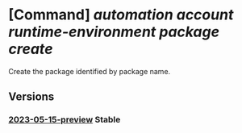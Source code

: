 # [Command] _automation account runtime-environment package create_

Create the package identified by package name.

## Versions

### [2023-05-15-preview](/Resources/mgmt-plane/L3N1YnNjcmlwdGlvbnMve30vcmVzb3VyY2Vncm91cHMve30vcHJvdmlkZXJzL21pY3Jvc29mdC5hdXRvbWF0aW9uL2F1dG9tYXRpb25hY2NvdW50cy97fS9ydW50aW1lZW52aXJvbm1lbnRzL3t9L3BhY2thZ2VzL3t9/2023-05-15-preview.xml) **Stable**

<!-- mgmt-plane /subscriptions/{}/resourcegroups/{}/providers/microsoft.automation/automationaccounts/{}/runtimeenvironments/{}/packages/{} 2023-05-15-preview -->
